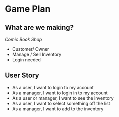 # Game Plan

## What are we making?

*Comic Book Shop*

- Customer/ Owner
- Manage / Sell Inventory
- Login needed


## User Story

 * As a user, I want to login to my account
 * As a manager, I want to login in to my account
 * As a user or manager, I want to see the inventory
 * As a user, I want to select something off the list
 * As a manager, I want to add to the inventory